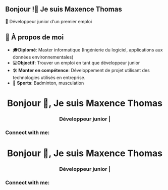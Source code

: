 ## Bonjour !👋 Je suis Maxence Thomas

📝 Développeur junior d'un premier emploi

## 🎯 À propos de moi
- 🎓**Diplomé**: Master informatique (Ingénierie du logiciel, applications aux données environnementales)
- 💻**Objectif**: Trouver un emploi en tant que développeur junior
- 🛠️ **Monter en compétence**: Développement de projet utilisant des technologies utilisés en entreprise.
- 🏸 **Sports**: Badminton, musculation



<!--
**MaxenceTh/MaxenceTh** is a ✨ _special_ ✨ repository because its `README.md` (this file) appears on your GitHub profile.

Here are some ideas to get you started:

- 🔭 I’m currently working on ...
- 🌱 I’m currently learning ...
- 👯 I’m looking to collaborate on ...
- 🤔 I’m looking for help with ...
- 💬 Ask me about ...
- 📫 How to reach me: ...
- 😄 Pronouns: ...
- ⚡ Fun fact: ...
-->

<h1 align="center">Bonjour 👋, Je suis Maxence Thomas</h1>
<h3 align="center">Développeur junior |</h3>

<h3 align="left">Connect with me:</h3>
<p align="left">
</p>

<h1 align="center">Bonjour 👋, Je suis Maxence Thomas</h1>
<h3 align="center">Développeur junior |</h3>

<h3 align="left">Connect with me:</h3>
<p align="left">
</p>


